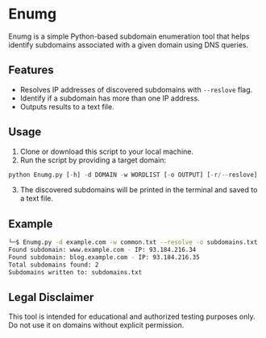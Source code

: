 

# Enumg

Enumg is a simple Python-based subdomain enumeration tool that helps identify subdomains associated with a given domain using DNS queries.

## Features

- Resolves IP addresses of discovered subdomains with ```--reslove``` flag.
- Identify if a subdomain has more than one IP address.
- Outputs results to a text file.

## Usage

1. Clone or download this script to your local machine.
2. Run the script by providing a target domain:

```python
python Enumg.py [-h] -d DOMAIN -w WORDLIST [-o OUTPUT] [-r/--reslove]
```

3. The discovered subdomains will be printed in the terminal and saved to a text file.

## Example

```bash
└─$ Enumg.py -d example.com -w common.txt --resolve -o subdomains.txt
Found subdomain: www.example.com - IP: 93.184.216.34
Found subdomain: blog.example.com - IP: 93.184.216.35
Total subdomains found: 2
Subdomains written to: subdomains.txt
```

## Legal Disclaimer

This tool is intended for educational and authorized testing purposes only. Do not use it on domains without explicit permission.

